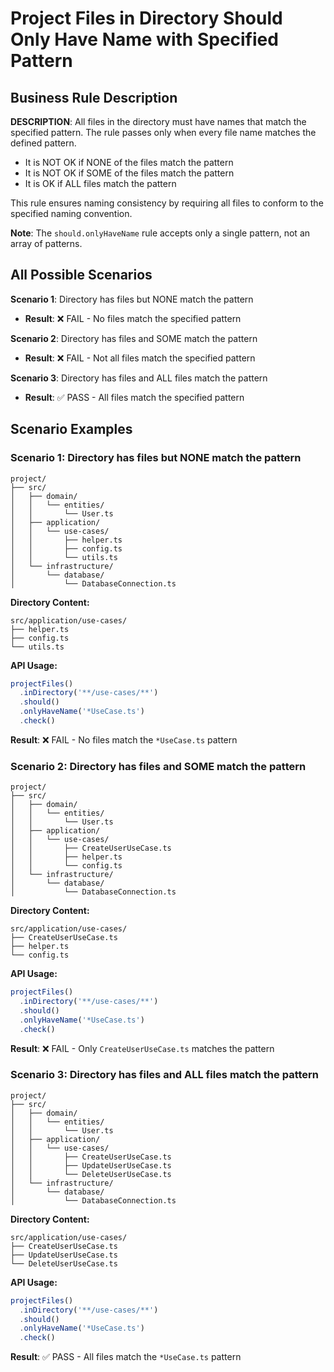 # Project Files in Directory Should Only Have Name with Specified Pattern

## Business Rule Description

**DESCRIPTION**: All files in the directory must have names that match the specified pattern. The rule passes only when every file name matches the defined pattern.

- It is NOT OK if NONE of the files match the pattern
- It is NOT OK if SOME of the files match the pattern
- It is OK if ALL files match the pattern

This rule ensures naming consistency by requiring all files to conform to the specified naming convention.

**Note**: The `should.onlyHaveName` rule accepts only a single pattern, not an array of patterns.

## All Possible Scenarios

**Scenario 1**: Directory has files but NONE match the pattern
- **Result**: ❌ FAIL - No files match the specified pattern

**Scenario 2**: Directory has files and SOME match the pattern
- **Result**: ❌ FAIL - Not all files match the specified pattern

**Scenario 3**: Directory has files and ALL files match the pattern
- **Result**: ✅ PASS - All files match the specified pattern

## Scenario Examples

### Scenario 1: Directory has files but NONE match the pattern
```
project/
├── src/
│   ├── domain/
│   │   └── entities/
│   │       └── User.ts
│   ├── application/
│   │   └── use-cases/
│   │       ├── helper.ts
│   │       ├── config.ts
│   │       └── utils.ts
│   └── infrastructure/
│       └── database/
│           └── DatabaseConnection.ts
```

**Directory Content:**
```
src/application/use-cases/
├── helper.ts
├── config.ts
└── utils.ts
```

**API Usage:**
```typescript
projectFiles()
  .inDirectory('**/use-cases/**')
  .should()
  .onlyHaveName('*UseCase.ts')
  .check()
```

**Result**: ❌ FAIL - No files match the `*UseCase.ts` pattern

### Scenario 2: Directory has files and SOME match the pattern
```
project/
├── src/
│   ├── domain/
│   │   └── entities/
│   │       └── User.ts
│   ├── application/
│   │   └── use-cases/
│   │       ├── CreateUserUseCase.ts
│   │       ├── helper.ts
│   │       └── config.ts
│   └── infrastructure/
│       └── database/
│           └── DatabaseConnection.ts
```

**Directory Content:**
```
src/application/use-cases/
├── CreateUserUseCase.ts
├── helper.ts
└── config.ts
```

**API Usage:**
```typescript
projectFiles()
  .inDirectory('**/use-cases/**')
  .should()
  .onlyHaveName('*UseCase.ts')
  .check()
```

**Result**: ❌ FAIL - Only `CreateUserUseCase.ts` matches the pattern

### Scenario 3: Directory has files and ALL files match the pattern
```
project/
├── src/
│   ├── domain/
│   │   └── entities/
│   │       └── User.ts
│   ├── application/
│   │   └── use-cases/
│   │       ├── CreateUserUseCase.ts
│   │       ├── UpdateUserUseCase.ts
│   │       └── DeleteUserUseCase.ts
│   └── infrastructure/
│       └── database/
│           └── DatabaseConnection.ts
```

**Directory Content:**
```
src/application/use-cases/
├── CreateUserUseCase.ts
├── UpdateUserUseCase.ts
└── DeleteUserUseCase.ts
```

**API Usage:**
```typescript
projectFiles()
  .inDirectory('**/use-cases/**')
  .should()
  .onlyHaveName('*UseCase.ts')
  .check()
```

**Result**: ✅ PASS - All files match the `*UseCase.ts` pattern